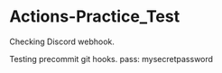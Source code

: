 # Actions-Practice_Test

Checking Discord webhook.

Testing precommit git hooks.
pass: mysecretpassword
